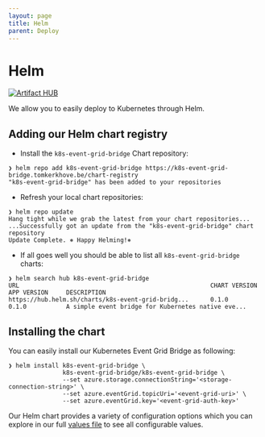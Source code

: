 ```yaml
---
layout: page
title: Helm
parent: Deploy
---
```


# Helm

[![Artifact HUB](https://img.shields.io/endpoint?url=https://artifacthub.io/badge/repository/k8s-event-grid-bridge)](https://artifacthub.io/packages/search?repo=k8s-event-grid-bridge)

We allow you to easily deploy to Kubernetes through Helm.

## Adding our Helm chart registry

- Install the `k8s-event-grid-bridge` Chart repository:

```
❯ helm repo add k8s-event-grid-bridge https://k8s-event-grid-bridge.tomkerkhove.be/chart-registry
"k8s-event-grid-bridge" has been added to your repositories
```

- Refresh your local chart repositories:

```
❯ helm repo update
Hang tight while we grab the latest from your chart repositories...
...Successfully got an update from the "k8s-event-grid-bridge" chart repository
Update Complete. ⎈ Happy Helming!⎈
```

- If all goes well you should be able to list all `k8s-event-grid-bridge` charts:

```
❯ helm search hub k8s-event-grid-bridge
URL                                                     CHART VERSION   APP VERSION     DESCRIPTION
https://hub.helm.sh/charts/k8s-event-grid-bridg...      0.1.0           0.1.0           A simple event bridge for Kubernetes native eve...
```

## Installing the chart

You can easily install our Kubernetes Event Grid Bridge as following:

```
❯ helm install k8s-event-grid-bridge \
               k8s-event-grid-bridge/k8s-event-grid-bridge \
               --set azure.storage.connectionString='<storage-connection-string>' \
               --set azure.eventGrid.topicUri='<event-grid-uri>' \
               --set azure.eventGrid.key='<event-grid-auth-key>'
```

Our Helm chart provides a variety of configuration options which you can explore in our full [values file](https://github.com/tomkerkhove/k8s-event-grid-bridge/blob/main/charts/k8s-event-grid-bridge/values.yaml) to see all configurable values.
